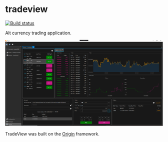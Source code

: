 # tradeview

[![Build status](https://ci.appveyor.com/api/projects/status/lsf9kuf5p93wvr0p/branch/master?svg=true)](https://ci.appveyor.com/project/grantcolley/tradeview/branch/master)

Alt currency trading application.

![Alt text](/README-images/tradeview.png?raw=true "Trade View")

TradeView was built on the [Origin](https://github.com/grantcolley/origin) framework.
